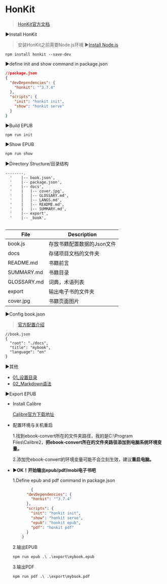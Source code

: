 # HonKit

>[HonKit官方文档](https://honkit.netlify.app/)

▶Install HonKit
>安装HonKit之前需要Node.js环境 ▶[Install Node.js](Node.js.md)

```
npm install honkit --save-dev
```

▶define init and show command in package.json

```json
//package.json
{
  "devDependencies": {
    "honkit": "^3.7.4"
  },
  "scripts": {
    "init": "honkit init",
    "show": "honkit serve"
  }
}

```

▶Build EPUB

```
npm run init
```

▶Show EPUB

```
npm run show
```

▶Directory Structure/目录结构

```
--------.
  '    |-- book.json',
  '    |-- package.json',
  '    |-- docs',
  '    |   |-- cover.jpg',
  '    |   |-- GLOSSARY.md',
  '    |   |-- LANGS.md',
  '    |   |-- README.md',
  '    |   |-- SUMMARY.md',
  '    |-- export',
  '    |-- _book',
  
```


|File|Description|
|---|---|
|book.js|存放书籍配置数据的Json文件|
|docs|存储项目文档的文件夹|
|README.md|书籍前言|
|SUMMARY.md|书籍目录|
|GLOSSARY.md|词典，术语列表|
|export|输出电子书的文件夹|
|cover.jpg|书籍页面图片|


▶Config book.json

>[官方配置介绍](https://honkit.netlify.app/config.html)

```
//book.json
{
  "root": "./docs",
  "title": "mybook",
  "language": "en"
}
```

▶其他
- [01_设置目录](https://honkit.netlify.app/pages.html)
- [02_Markdown语法](https://honkit.netlify.app/syntax/markdown.html)

▶Export EPUB

- Install Calibre
  
  [Calibre官方下载地址](https://calibre-ebook.com/download)

- 配置环境与关机重启

  1.找到ebook-convert所在的文件夹路径，我的是C:\Program Files\Calibre2，**把ebook-convert所在的文件夹路径添加到电脑系统环境变量。**

  2.添加完ebook-convert的环境变量可能不会立刻生效，建议**重启电脑。**


+ ▶**OK！开始输出epub/pdf/mobi电子书吧**

  1.Define epub and pdf command in package.json
    ```json
            {
          "devDependencies": {
            "honkit": "^3.7.4"
          },
          "scripts": {
            "init": "honkit init",
            "show": "honkit serve",
            "epub": "honkit epub",
            "pdf": "honkit pdf"
          }
        }
    ```

  2.输出EPUB
    ```
    npm run epub .\ .\export\mybook.epub
    ```
  3.输出PDF
    ```
    npm run pdf .\ .\export\mybook.pdf
    ```
